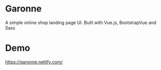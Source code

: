 # Garonne
A simple online shop landing page UI. Built with Vue.js, BootstrapVue and Sass

# Demo
https://garonne.netlify.com/
